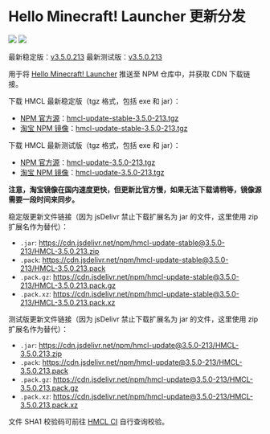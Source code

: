 # Hello Minecraft! Launcher 更新分发

[![](https://data.jsdelivr.com/v1/package/npm/hmcl-update-stable/badge)](https://www.jsdelivr.com/package/npm/hmcl-update-stable)
[![](https://data.jsdelivr.com/v1/package/npm/hmcl-update/badge)](https://www.jsdelivr.com/package/npm/hmcl-update)

最新稳定版：[v3.5.0.213](https://www.npmjs.com/package/hmcl-update-stable/v/3.5.0-213)
最新测试版：[v3.5.0.213](https://www.npmjs.com/package/hmcl-update/v/3.5.0-213)

用于将 [Hello Minecraft! Launcher](https://github.com/huanghongxun/HMCL) 推送至 NPM 仓库中，并获取 CDN 下载链接。

下载 HMCL 最新稳定版（tgz 格式，包括 exe 和 jar）：

* [NPM 官方源](https://www.npmjs.com/)：[hmcl-update-stable-3.5.0-213.tgz](https://registry.npmjs.org/hmcl-update-stable/-/hmcl-update-3.5.0-213.tgz)
* [淘宝 NPM 镜像](https://npmmirror.com/)：[hmcl-update-stable-3.5.0-213.tgz](https://registry.npmjs.org/hmcl-update-stable/-/hmcl-update-3.5.0-213.tgz)

下载 HMCL 最新测试版（tgz 格式，包括 exe 和 jar）：

* [NPM 官方源](https://www.npmjs.com/)：[hmcl-update-3.5.0-213.tgz](https://registry.npmjs.org/hmcl-update/-/hmcl-update-3.5.0-213.tgz)
* [淘宝 NPM 镜像](https://npmmirror.com/)：[hmcl-update-3.5.0-213.tgz](https://registry.npmjs.org/hmcl-update/-/hmcl-update-3.5.0-213.tgz)

**注意，淘宝镜像在国内速度更快，但更新比官方慢，如果无法下载请稍等，镜像源需要一段时间来同步。**

稳定版更新文件链接（因为 jsDelivr 禁止下载扩展名为 jar 的文件，这里使用 zip 扩展名作为替代）：

* `.jar`: https://cdn.jsdelivr.net/npm/hmcl-update-stable@3.5.0-213/HMCL-3.5.0.213.zip
* `.pack`: https://cdn.jsdelivr.net/npm/hmcl-update-stable@3.5.0-213/HMCL-3.5.0.213.pack
* `.pack.gz`: https://cdn.jsdelivr.net/npm/hmcl-update-stable@3.5.0-213/HMCL-3.5.0.213.pack.gz
* `.pack.xz`: https://cdn.jsdelivr.net/npm/hmcl-update-stable@3.5.0-213/HMCL-3.5.0.213.pack.xz

测试版更新文件链接（因为 jsDelivr 禁止下载扩展名为 jar 的文件，这里使用 zip 扩展名作为替代）：

* `.jar`: https://cdn.jsdelivr.net/npm/hmcl-update@3.5.0-213/HMCL-3.5.0.213.zip
* `.pack`: https://cdn.jsdelivr.net/npm/hmcl-update@3.5.0-213/HMCL-3.5.0.213.pack
* `.pack.gz`: https://cdn.jsdelivr.net/npm/hmcl-update@3.5.0-213/HMCL-3.5.0.213.pack.gz
* `.pack.xz`: https://cdn.jsdelivr.net/npm/hmcl-update@3.5.0-213/HMCL-3.5.0.213.pack.xz

文件 SHA1 校验码可前往 [HMCL CI](https://ci.huangyuhui.net/) 自行查询校验。
